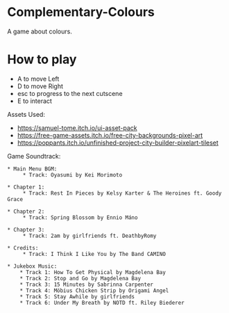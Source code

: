 # Complementary-Colours
A game about colours.

# How to play
- A to move Left
- D to move Right
- esc to progress to the next cutscene
- E to interact

Assets Used: 
* https://samuel-tome.itch.io/ui-asset-pack
* https://free-game-assets.itch.io/free-city-backgrounds-pixel-art
* https://poppants.itch.io/unfinished-project-city-builder-pixelart-tileset

Game Soundtrack: 

	* Main Menu BGM: 
		 * Track: Oyasumi by Kei Morimoto

	* Chapter 1: 
		 * Track: Rest In Pieces by Kelsy Karter & The Heroines ft. Goody Grace

	* Chapter 2: 
		 * Track: Spring Blossom by Ennio Máno

	* Chapter 3: 
		 * Track: 2am by girlfriends ft. DeathbyRomy

	* Credits: 
		 * Track: I Think I Like You by The Band CAMINO 

	* Jukebox Music:
	    * Track 1: How To Get Physical by Magdelena Bay
	    * Track 2: Stop and Go by Magdelena Bay
	    * Track 3: 15 Minutes by Sabrinna Carpenter
	    * Track 4: Möbius Chicken Strip by Origami Angel
	    * Track 5: Stay Awhile by girlfriends
	    * Track 6: Under My Breath by NOTD ft. Riley Biederer




